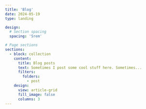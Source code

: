 ```yaml
---
title: 'Blog'
date: 2024-05-19
type: landing

design:
  # Section spacing
  spacing: '5rem'

# Page sections
sections:
  - block: collection
    content:
      title: Blog posts
      text: Sometimes I post some cool stuff here. Sometimes...
      filters:
        folders:
          - post
    design:
      view: article-grid
      fill_image: false
      columns: 3
---
```

